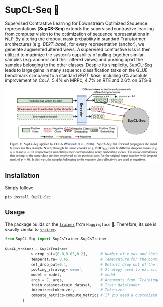# SupCL-Seq :book:
Supervised Contrastive Learning for Downstream Optimized Sequence representations (**SupCS-Seq**) extends the supervised contrastive learning from computer vision to the optimization of sequence representations in NLP. By altering the dropout mask probability in standard Transformer architectures (e.g. *BERT_base*), for every representation (anchor), we generate augmented altered views. A supervised contrastive loss is then utilized to maximize the system’s capability of pulling together similar samples (e.g. anchors and their altered views) and pushing apart the samples belonging to the other classes. Despite its simplicity, SupCL-Seq leads to large gains in many sequence classification tasks on the GLUE benchmark compared to a standard *BERT_base*, including 6% absolute improvement on CoLA, 5.4% on MRPC, 4.7% on RTE and 2.6% on STS-B.

![SupCL-Seq](SupCLSeq.png)

## Installation
Simply follow:

```bash
pip install SupCL-Seq
```

## Usage
The package builds on the [`trainer`](https://huggingface.co/transformers/main_classes/trainer.html) from `Huggingface` :hugs:. Therefore, its use is exactly similar to [`trainer`](https://huggingface.co/transformers/main_classes/trainer.html).

```python
from SupCL-Seq import SupCsTrainer.SupCsTrainer

SupCL_trainer = SupCsTrainer(
            w_drop_out=[0.0,0.05,0.2],      # Number of views and their associated mask drop-out probabilities [Optional]
            temperature= 0.05,              # Temeprature for the contrastive loss function [Optional]
            def_drop_out=0.1,               # Default drop out of the transformer, this is usually 0.1 [Optional]
            pooling_strategy='mean',        # Strategy used to extract embeddings can be from `mean` or `pooling` [Optional]
            model = model,                  # model
            args = CL_args,                 # Arguments from `TrainingArguments` [Optional]
            train_dataset=train_dataset,    # Train dataloader
            tokenizer=tokenizer,            # Tokenizer
            compute_metrics=compute_metrics # If you need a customized evaluation [Optional]
        )

```


